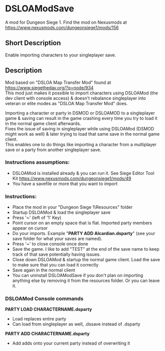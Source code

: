 # DSLOAModSave
A mod for Dungeon Siege 1. Find the mod on Nexusmods at https://www.nexusmods.com/dungeonsiege1/mods/156
## Short Description
Enable importing characters to your singleplayer save.

## Description
Mod based on "DSLOA Map Transfer Mod" found at https://www.siegetheday.org/?q=node/934  
This mod just makes it possible to import characters using DSLOAMod (the dev client with console access) & doesn't rebalance singleplayer into veteran or elite modes as "DSLOA Map Transfer Mod" does.

Importing a character or party in DSMOD or DSLOAMOD to a singleplayer game & saving can result in the game crashing every time you try to load it in the normal game client afterwards.  
Fixes the issue of saving in singleplayer while using DSLOAMod (DSMOD might work as well) & later trying to load that same save in the normal game client.  
This enables one to do things like importing a character from a multiplayer save or a party from another singleplayer save.

### Instructions assumptions:
* DSLOAMod is installed already & you can run it. See Siege Editor Tool Kit https://www.nexusmods.com/dungeonsiege1/mods/49
* You have a savefile or more that you want to import

### Instructions:
* Place the mod in your "Dungeon Siege 1\Resources" folder
* Startup DSLOAMod & load the singleplayer save
* Press '**~**' (left of '1' Key)
* Point cursor on an empty space that is flat. Imported party members appear on cursor
* Do your imports. Example "**PARTY ADD Alcardian.dsparty**" (see your save folder for what your saves are named).
* Press '**~**' to close console once done
* Save the game. I like to add "TEST" at the end of the save name to keep track of that save potentially having issues.
* Close down DSLOAMod & startup the normal game client. Load the save to make sure that you can load it correctly
* Save again in the normal client
* You can uninstall DSLOAModSave if you don't plan on importing anything else by removing it from the resources folder. Or you can leave it.

### DSLOAMod Console commands
**PARTY LOAD CHARACTERNAME.dsparty**
* Load replaces entire party
* Can load from singleplayer as well, .dssave instead of .dsparty

**PARTY ADD CHARACTERNAME.dsparty**
* Add adds onto your current party instead of overwriting it
